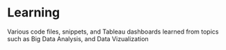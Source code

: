 # Learning
Various code files, snippets, and Tableau dashboards learned from topics such as Big Data Analysis, and Data Vizualization
